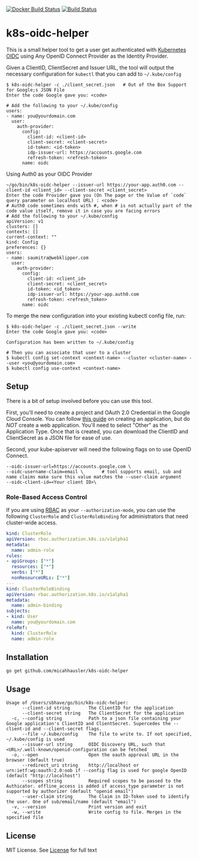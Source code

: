 [![Docker Build Status](https://img.shields.io/docker/build/micahhausler/k8s-oidc-helper.svg)](https://hub.docker.com/r/micahhausler/k8s-oidc-helper/)
[![Build Status](https://travis-ci.org/micahhausler/k8s-oidc-helper.svg?branch=master)](https://travis-ci.org/micahhausler/k8s-oidc-helper)

# k8s-oidc-helper

This is a small helper tool to get a user get authenticated with
[Kubernetes OIDC](http://kubernetes.io/docs/admin/authentication/) using Any OpenID Connect Provider
as the Identity Provider.

Given a ClientID, ClientSecret and Issuer URL, the tool will output the necessary
configuration for `kubectl` that you can add to `~/.kube/config`

```
$ k8s-oidc-helper -c ./client_secret.json   # Out of the Box Support for Google;s JSON File
Enter the code Google gave you: <code>

# Add the following to your ~/.kube/config
users:
- name: you@yourdomain.com
  user:
    auth-provider:
      config:
        client-id: <client-id>
        client-secret: <client-secret>
        id-token: <id-token>
        idp-issuer-url: https://accounts.google.com
        refresh-token: <refresh-token>
      name: oidc
```
Using Auth0 as your OIDC Provider
```
~/go/bin/k8s-oidc-helper --issuer-url https://your-app.auth0.com --client-id <client_id> --client-secret <client_secret>
Enter the code Provider gave you (On The page or the Value of `code` query parameter on localhost URL) : <code>
# Auth0 code sometimes ends with #, when # is not actually part of the code value itself, remove it in case you are facing errors
# Add the following to your ~/.kube/config
apiVersion: v1
clusters: []
contexts: []
current-context: ""
kind: Config
preferences: {}
users:
- name: saumitra@webklipper.com
  user:
    auth-provider:
      config:
        client-id: <client_id>
        client-secret: <client_secret>
        id-token: <id_token>
        idp-issuer-url: https://your-app.auth0.com
        refresh-token: <refresh_token>
      name: oidc
```
To merge the new configuration into your existing kubectl config file, run:

```
$ k8s-oidc-helper -c ./client_secret.json --write
Enter the code Google gave you: <code>

Configuration has been written to ~/.kube/config

# Then you can associate that user to a cluster
$ kubectl config set-context <context-name> --cluster <cluster-name> --user <you@yourdomain.com>
$ kubectl config use-context <context-name>
```

## Setup

There is a bit of setup involved before you can use this tool.

First, you'll need to create a project and OAuth 2.0 Credential in the Google
Cloud Console. You can follow [this guide](https://developers.google.com/identity/sign-in/web/devconsole-project)
on creating an application, but do *NOT* create a web application. You'll need
to select "Other" as the Application Type. Once that is created, you can
download the ClientID and ClientSecret as a JSON file for ease of use.


Second, your kube-apiserver will need the following flags on to use OpenID Connect.

```
--oidc-issuer-url=https://accounts.google.com \
--oidc-username-claim=email \       # tool supports email, sub and name claims make sure this value matches the --user-claim argument
--oidc-client-id=<Your client ID>\
```

### Role-Based Access Control

If you are using [RBAC](http://kubernetes.io/docs/admin/authorization/) as your
`--authorization-mode`, you can use the following `ClusterRole` and
`ClusterRoleBinding` for administrators that need cluster-wide access.

```yaml
kind: ClusterRole
apiVersion: rbac.authorization.k8s.io/v1alpha1
metadata:
  name: admin-role
rules:
- apiGroups: ["*"]
  resources: ["*"]
  verbs: ["*"]
  nonResourceURLs: ["*"]
---
kind: ClusterRoleBinding
apiVersion: rbac.authorization.k8s.io/v1alpha1
metadata:
  name: admin-binding
subjects:
- kind: User
  name: you@yourdomain.com
roleRef:
  kind: ClusterRole
  name: admin-role
```

## Installation

```
go get github.com/micahhausler/k8s-oidc-helper
```

## Usage

```
Usage of /Users/sbhave/go/bin/k8s-oidc-helper:
      --client-id string       The ClientID for the application
      --client-secret string   The ClientSecret for the application
  -c, --config string          Path to a json file containing your Google application's ClientID and ClientSecret. Supercedes the --client-id and --client-secret flags.
      --file ~/.kube/config    The file to write to. If not specified, ~/.kube/config is used
      --issuer-url string      OIDC Discovery URL, such that <URL>/.well-known/openid-configuration can be fetched
  -o, --open                   Open the oauth approval URL in the browser (default true)
      --redirect_uri string    http://localhost or urn:ietf:wg:oauth:2.0:oob if --config flag is used for google OpenID (default "http://localhost")
      --scopes string          Required scopes to be passed to the Authicator. offline_access is added if access_type parameter is not supported by authorizer (default "openid email")
      --user-claim string      The Claim in ID-Token used to identify the user. One of sub/email/name (default "email")
  -v, --version                Print version and exit
  -w, --write                  Write config to file. Merges in the specified file
```

## License

MIT License. See [License](/LICENSE) for full text

